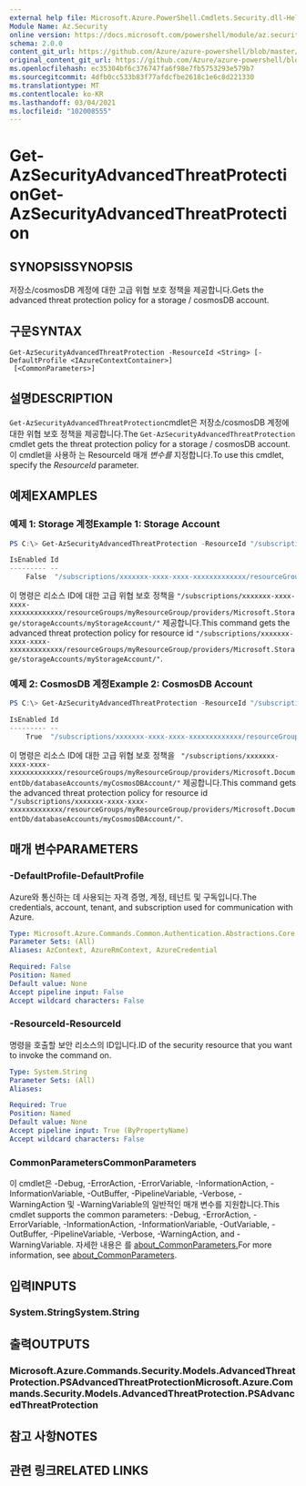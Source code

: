 ```yaml
---
external help file: Microsoft.Azure.PowerShell.Cmdlets.Security.dll-Help.xml
Module Name: Az.Security
online version: https://docs.microsoft.com/powershell/module/az.security/get-azsecurityadvancedthreatprotection
schema: 2.0.0
content_git_url: https://github.com/Azure/azure-powershell/blob/master/src/Security/Security/help/Get-AzSecurityAdvancedThreatProtection.md
original_content_git_url: https://github.com/Azure/azure-powershell/blob/master/src/Security/Security/help/Get-AzSecurityAdvancedThreatProtection.md
ms.openlocfilehash: ec35304bf6c376747fa6f98e7fb5753293e579b7
ms.sourcegitcommit: 4dfb0cc533b83f77afdcfbe2618c1e6c8d221330
ms.translationtype: MT
ms.contentlocale: ko-KR
ms.lasthandoff: 03/04/2021
ms.locfileid: "102008555"
---
```

# <span data-ttu-id="c96a7-101">Get-AzSecurityAdvancedThreatProtection</span><span class="sxs-lookup"><span data-stu-id="c96a7-101">Get-AzSecurityAdvancedThreatProtection</span></span>

## <span data-ttu-id="c96a7-102">SYNOPSIS</span><span class="sxs-lookup"><span data-stu-id="c96a7-102">SYNOPSIS</span></span>
<span data-ttu-id="c96a7-103">저장소/cosmosDB 계정에 대한 고급 위협 보호 정책을 제공합니다.</span><span class="sxs-lookup"><span data-stu-id="c96a7-103">Gets the advanced threat protection policy for a storage / cosmosDB account.</span></span>

## <span data-ttu-id="c96a7-104">구문</span><span class="sxs-lookup"><span data-stu-id="c96a7-104">SYNTAX</span></span>

```
Get-AzSecurityAdvancedThreatProtection -ResourceId <String> [-DefaultProfile <IAzureContextContainer>]
 [<CommonParameters>]
```

## <span data-ttu-id="c96a7-105">설명</span><span class="sxs-lookup"><span data-stu-id="c96a7-105">DESCRIPTION</span></span>
<span data-ttu-id="c96a7-106">`Get-AzSecurityAdvancedThreatProtection`cmdlet은 저장소/cosmosDB 계정에 대한 위협 보호 정책을 제공합니다.</span><span class="sxs-lookup"><span data-stu-id="c96a7-106">The `Get-AzSecurityAdvancedThreatProtection` cmdlet gets the threat protection policy for a storage / cosmosDB account.</span></span>
<span data-ttu-id="c96a7-107">이 cmdlet을 사용하 는 ResourceId 매개 *변수를* 지정합니다.</span><span class="sxs-lookup"><span data-stu-id="c96a7-107">To use this cmdlet, specify the *ResourceId* parameter.</span></span>

## <span data-ttu-id="c96a7-108">예제</span><span class="sxs-lookup"><span data-stu-id="c96a7-108">EXAMPLES</span></span>

### <span data-ttu-id="c96a7-109">예제 1: Storage 계정</span><span class="sxs-lookup"><span data-stu-id="c96a7-109">Example 1: Storage Account</span></span>
```powershell
PS C:\> Get-AzSecurityAdvancedThreatProtection -ResourceId "/subscriptions/xxxxxxx-xxxx-xxxx-xxxxxxxxxxxxx/resourceGroups/myResourceGroup/providers/Microsoft.Storage/storageAccounts/myStorageAccount/"

IsEnabled Id
--------- --
    False  "/subscriptions/xxxxxxx-xxxx-xxxx-xxxxxxxxxxxxx/resourceGroups/myResourceGroup/providers/Microsoft.Storage/storageAccounts/myStorageAccount/"
```

<span data-ttu-id="c96a7-110">이 명령은 리소스 ID에 대한 고급 위협 보호 정책을 `"/subscriptions/xxxxxxx-xxxx-xxxx-xxxxxxxxxxxxx/resourceGroups/myResourceGroup/providers/Microsoft.Storage/storageAccounts/myStorageAccount/"` 제공합니다.</span><span class="sxs-lookup"><span data-stu-id="c96a7-110">This command gets the advanced threat protection policy for resource id `"/subscriptions/xxxxxxx-xxxx-xxxx-xxxxxxxxxxxxx/resourceGroups/myResourceGroup/providers/Microsoft.Storage/storageAccounts/myStorageAccount/"`.</span></span>

### <span data-ttu-id="c96a7-111">예제 2: CosmosDB 계정</span><span class="sxs-lookup"><span data-stu-id="c96a7-111">Example 2: CosmosDB Account</span></span>
```powershell
PS C:\> Get-AzSecurityAdvancedThreatProtection -ResourceId "/subscriptions/xxxxxxx-xxxx-xxxx-xxxxxxxxxxxxx/resourceGroups/myResourceGroup/providers/Microsoft.DocumentDb/databaseAccounts/myCosmosDBAccount/"

IsEnabled Id
--------- --
    True  "/subscriptions/xxxxxxx-xxxx-xxxx-xxxxxxxxxxxxx/resourceGroups/myResourceGroup/providers/Microsoft.DocumentDb/databaseAccounts/myCosmosDBAccount/"
```

<span data-ttu-id="c96a7-112">이 명령은 리소스 ID에 대한 고급 위협 보호 정책을 ` "/subscriptions/xxxxxxx-xxxx-xxxx-xxxxxxxxxxxxx/resourceGroups/myResourceGroup/providers/Microsoft.DocumentDb/databaseAccounts/myCosmosDBAccount/"` 제공합니다.</span><span class="sxs-lookup"><span data-stu-id="c96a7-112">This command gets the advanced threat protection policy for resource id ` "/subscriptions/xxxxxxx-xxxx-xxxx-xxxxxxxxxxxxx/resourceGroups/myResourceGroup/providers/Microsoft.DocumentDb/databaseAccounts/myCosmosDBAccount/"`.</span></span>

## <span data-ttu-id="c96a7-113">매개 변수</span><span class="sxs-lookup"><span data-stu-id="c96a7-113">PARAMETERS</span></span>

### <span data-ttu-id="c96a7-114">-DefaultProfile</span><span class="sxs-lookup"><span data-stu-id="c96a7-114">-DefaultProfile</span></span>
<span data-ttu-id="c96a7-115">Azure와 통신하는 데 사용되는 자격 증명, 계정, 테넌트 및 구독입니다.</span><span class="sxs-lookup"><span data-stu-id="c96a7-115">The credentials, account, tenant, and subscription used for communication with Azure.</span></span>

```yaml
Type: Microsoft.Azure.Commands.Common.Authentication.Abstractions.Core.IAzureContextContainer
Parameter Sets: (All)
Aliases: AzContext, AzureRmContext, AzureCredential

Required: False
Position: Named
Default value: None
Accept pipeline input: False
Accept wildcard characters: False
```

### <span data-ttu-id="c96a7-116">-ResourceId</span><span class="sxs-lookup"><span data-stu-id="c96a7-116">-ResourceId</span></span>
<span data-ttu-id="c96a7-117">명령을 호출할 보안 리소스의 ID입니다.</span><span class="sxs-lookup"><span data-stu-id="c96a7-117">ID of the security resource that you want to invoke the command on.</span></span>

```yaml
Type: System.String
Parameter Sets: (All)
Aliases:

Required: True
Position: Named
Default value: None
Accept pipeline input: True (ByPropertyName)
Accept wildcard characters: False
```

### <span data-ttu-id="c96a7-118">CommonParameters</span><span class="sxs-lookup"><span data-stu-id="c96a7-118">CommonParameters</span></span>
<span data-ttu-id="c96a7-119">이 cmdlet은 -Debug, -ErrorAction, -ErrorVariable, -InformationAction, -InformationVariable, -OutBuffer, -PipelineVariable, -Verbose, -WarningAction 및 -WarningVariable의 일반적인 매개 변수를 지원합니다.</span><span class="sxs-lookup"><span data-stu-id="c96a7-119">This cmdlet supports the common parameters: -Debug, -ErrorAction, -ErrorVariable, -InformationAction, -InformationVariable, -OutVariable, -OutBuffer, -PipelineVariable, -Verbose, -WarningAction, and -WarningVariable.</span></span> <span data-ttu-id="c96a7-120">자세한 내용은 를 [about_CommonParameters.](http://go.microsoft.com/fwlink/?LinkID=113216)</span><span class="sxs-lookup"><span data-stu-id="c96a7-120">For more information, see [about_CommonParameters](http://go.microsoft.com/fwlink/?LinkID=113216).</span></span>

## <span data-ttu-id="c96a7-121">입력</span><span class="sxs-lookup"><span data-stu-id="c96a7-121">INPUTS</span></span>

### <span data-ttu-id="c96a7-122">System.String</span><span class="sxs-lookup"><span data-stu-id="c96a7-122">System.String</span></span>

## <span data-ttu-id="c96a7-123">출력</span><span class="sxs-lookup"><span data-stu-id="c96a7-123">OUTPUTS</span></span>

### <span data-ttu-id="c96a7-124">Microsoft.Azure.Commands.Security.Models.AdvancedThreatProtection.PSAdvancedThreatProtection</span><span class="sxs-lookup"><span data-stu-id="c96a7-124">Microsoft.Azure.Commands.Security.Models.AdvancedThreatProtection.PSAdvancedThreatProtection</span></span>

## <span data-ttu-id="c96a7-125">참고 사항</span><span class="sxs-lookup"><span data-stu-id="c96a7-125">NOTES</span></span>

## <span data-ttu-id="c96a7-126">관련 링크</span><span class="sxs-lookup"><span data-stu-id="c96a7-126">RELATED LINKS</span></span>
